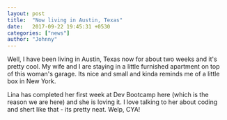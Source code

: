 ```yaml
---
layout: post
title:  "Now living in Austin, Texas"
date:   2017-09-22 19:45:31 +0530
categories: ["news"]
author: "Johnny"
---
```


Well, I have been living in Austin, Texas now for about two weeks and it's pretty cool.  My wife and I are staying in a little furnished apartment on top of this woman's garage.  Its nice and small and kinda reminds me of a little box in New York.

Lina has completed her first week at Dev Bootcamp here (which is the reason we are here) and she is loving it.  I love talking to her about coding and shert like that - its pretty neat.  Welp, CYA!

